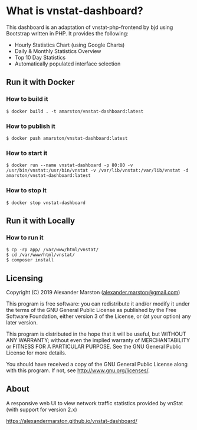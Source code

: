 # What is vnstat-dashboard?

This dashboard is an adaptation of vnstat-php-frontend by bjd using Bootstrap written in PHP. It provides the following:

- Hourly Statistics Chart (using Google Charts)
- Daily & Monthly Statistics Overview
- Top 10 Day Statistics
- Automatically populated interface selection

## Run it with Docker

### How to build it

`$ docker build . -t amarston/vnstat-dashboard:latest`

### How to publish it

`$ docker push amarston/vnstat-dashboard:latest`

### How to start it

`$ docker run --name vnstat-dashboard -p 80:80 -v /usr/bin/vnstat:/usr/bin/vnstat -v /var/lib/vnstat:/var/lib/vnstat -d amarston/vnstat-dashboard:latest`

### How to stop it

`$ docker stop vnstat-dashboard`

## Run it with Locally

### How to run it

```
$ cp -rp app/ /var/www/html/vnstat/
$ cd /var/www/html/vnstat/
$ composer install
```

## Licensing

Copyright (C) 2019 Alexander Marston (alexander.marston@gmail.com)

This program is free software: you can redistribute it and/or modify it under the terms of the GNU General Public License as published by the Free Software Foundation, either version 3 of the License, or (at your option) any later version.

This program is distributed in the hope that it will be useful, but WITHOUT ANY WARRANTY; without even the implied warranty of MERCHANTABILITY or FITNESS FOR A PARTICULAR PURPOSE. See the GNU General Public License for more details.

You should have received a copy of the GNU General Public License along with this program. If not, see http://www.gnu.org/licenses/.

## About

A responsive web UI to view network traffic statistics provided by vnStat (with support for version 2.x)

https://alexandermarston.github.io/vnstat-dashboard/
